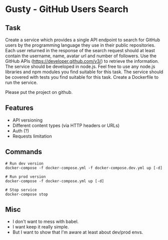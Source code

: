 # Gusty - GitHub Users Search

## Task
Create a service which provides a single API endpoint to search for GitHub users by the programming language they use in their public repositories. Each user returned in the response of the search request should at least contain the username, name, avatar url and number of followers.
Use the GitHub APIs (https://developer.github.com/v3/) to retrieve the information.
The service should be developed in node.js. Feel free to use any node.js libraries and npm modules you find suitable for this task.
The service should be covered with tests you find suitable for this task.
Create a Dockerfile to run the service.

Please put the project on github.

## Features
- API versioning
- Different content types (via HTTP headers or URLs)
- Auth (?)
- Requests limitation

## Commands
```
# Run dev version
docker-compose -f docker-compose.yml -f docker-compose.dev.yml up [-d]

# Run prod version
docker-compose -f docker-compose.yml up [-d]

# Stop service
docker-compose stop
```

## Misc
- I don't want to mess with babel.
- I want keep it really simple.
- But I want to show that I'm aware at least about dev/prod envs.

